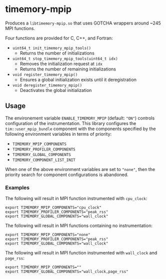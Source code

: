 # timemory-mpip

Produces a `libtimemory-mpip.so` that uses GOTCHA wrappers around ~245 MPI functions.

Four functions are provided for C, C++, and Fortran:

- `uint64_t init_timemory_mpip_tools()`
  - Returns the number of initializations
- `uint64_t stop_timemory_mpip_tools(uint64_t idx)`
  - Removes the initialization request at `idx`
  - Returns the number of remaining initializations
- `void register_timemory_mpip()`
  - Ensures a global initialization exists until it deregistration
- `void deregister_timemory_mpip()`
  - Deactivates the global initialization

## Usage

The environement variable `ENABLE_TIMEMORY_MPIP` (default: `"ON"`) controls configuration of the instrumentation.
This library configures the `tim::user_mpip_bundle` component with the components specified by the following environment variables in terms of priority:

- `TIMEMORY_MPIP_COMPONENTS`
- `TIMEMORY_PROFILER_COMPONENTS`
- `TIMEMORY_GLOBAL_COMPONENTS`
- `TIMEMORY_COMPONENT_LIST_INIT`

When one of the above environment variables are set to `"none"`, then the priority search for component configurations is abandoned.

### Examples

The following will result in MPI function instrumented with `cpu_clock`:

```console
export TIMEMORY_MPIP_COMPONENTS="cpu_clock"
export TIMEMORY_PROFILER_COMPONENTS="peak_rss"
export TIMEMORY_GLOBAL_COMPONENTS="wall_clock"
```

The following will result in MPI functions containing no instrumentation:

```console
export TIMEMORY_MPIP_COMPONENTS="none"
export TIMEMORY_PROFILER_COMPONENTS="peak_rss"
export TIMEMORY_GLOBAL_COMPONENTS="wall_clock"
```

The following will result in MPI function instrumented with `wall_clock` and `page_rss`:

```console
export TIMEMORY_MPIP_COMPONENTS=""
export TIMEMORY_GLOBAL_COMPONENTS="wall_clock,page_rss"
```
